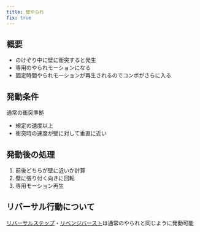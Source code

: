 ```yaml
---
title: 壁やられ
fix: true
---
```


## 概要
* のけぞり中に壁に衝突すると発生
* 専用のやられモーションになる
* 固定時間やられモーションが再生されるのでコンボがさらに入る

## 発動条件
通常の衝突準拠
* 規定の速度以上
* 衝突時の速度が壁に対して垂直に近い

## 発動後の処理
1. 前後どちらが壁に近いか計算
1. 壁に張り付く向きに回転
1. 専用モーション再生

## リバーサル行動について
[リバーサルステップ](./0201_revstep.md)・[リベンジバースト](./0251_revengeburst.md)は通常のやられと同じように発動可能